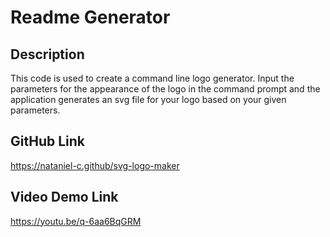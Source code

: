 # Readme Generator

## Description
This code is used to create a command line logo generator. Input the parameters for the appearance of the logo in the command prompt and the application generates an svg file for your logo based on your given parameters.

## GitHub Link
https://nataniel-c.github/svg-logo-maker

## Video Demo Link
https://youtu.be/q-6aa6BqGRM 